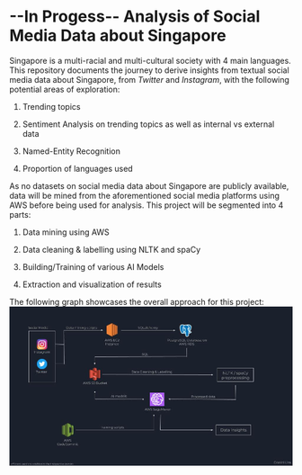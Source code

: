 # --In Progess-- Analysis of Social Media Data about Singapore

Singapore is a multi-racial and multi-cultural society with 4 main languages. This repository documents the journey to derive insights from textual social media data about Singapore, from *Twitter* and *Instagram*, with the following potential areas of exploration:

1) Trending topics

2) Sentiment Analysis on trending topics as well as internal vs external data

3) Named-Entity Recognition

4) Proportion of languages used


As no datasets on social media data about Singapore are publicly available, data will be mined from the aforementioned social media platforms using AWS before being used for analysis. This project will be segmented into 4 parts:

1) Data mining using AWS

2) Data cleaning & labelling using NLTK and spaCy

3) Building/Training of various AI Models

4) Extraction and visualization of results


The following graph showcases the overall approach for this project:
![](images/AWS%20flowchart.jpg)
